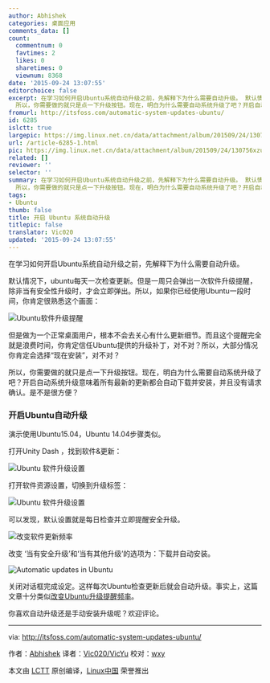 ```yaml
---
author: Abhishek
categories: 桌面应用
comments_data: []
count:
  commentnum: 0
  favtimes: 2
  likes: 0
  sharetimes: 0
  viewnum: 8368
date: '2015-09-24 13:07:55'
editorchoice: false
excerpt: 在学习如何开启Ubuntu系统自动升级之前，先解释下为什么需要自动升级。 默认情况下，ubuntu每天一次检查更新。但是一周只会弹出一次软件升级提醒，除非当有安全性升级时，才会立即弹出。所以，如果你已经使用Ubuntu一段时间，你肯定很熟悉这个画面：  但是做为一个正常桌面用户，根本不会去关心有什么更新细节。而且这个提醒完全就是浪费时间，你肯定信任Ubuntu提供的升级补丁，对不对？所以，大部分情况你肯定会选择现在安装，对不对？
  所以，你需要做的就只是点一下升级按钮。现在，明白为什么需要自动系统升级了吧？开启自动系统升级意
fromurl: http://itsfoss.com/automatic-system-updates-ubuntu/
id: 6285
islctt: true
largepic: https://img.linux.net.cn/data/attachment/album/201509/24/130756xzu70z81ef88a7w7.png
url: /article-6285-1.html
pic: https://img.linux.net.cn/data/attachment/album/201509/24/130756xzu70z81ef88a7w7.png.thumb.jpg
related: []
reviewer: ''
selector: ''
summary: 在学习如何开启Ubuntu系统自动升级之前，先解释下为什么需要自动升级。 默认情况下，ubuntu每天一次检查更新。但是一周只会弹出一次软件升级提醒，除非当有安全性升级时，才会立即弹出。所以，如果你已经使用Ubuntu一段时间，你肯定很熟悉这个画面：  但是做为一个正常桌面用户，根本不会去关心有什么更新细节。而且这个提醒完全就是浪费时间，你肯定信任Ubuntu提供的升级补丁，对不对？所以，大部分情况你肯定会选择现在安装，对不对？
  所以，你需要做的就只是点一下升级按钮。现在，明白为什么需要自动系统升级了吧？开启自动系统升级意
tags:
- Ubuntu
thumb: false
title: 开启 Ubuntu 系统自动升级
titlepic: false
translator: Vic020
updated: '2015-09-24 13:07:55'
---
```


在学习如何开启Ubuntu系统自动升级之前，先解释下为什么需要自动升级。


默认情况下，ubuntu每天一次检查更新。但是一周只会弹出一次软件升级提醒，除非当有安全性升级时，才会立即弹出。所以，如果你已经使用Ubuntu一段时间，你肯定很熟悉这个画面：


![Ubuntu软件升级提醒](/data/attachment/album/201509/24/130756xzu70z81ef88a7w7.png)


但是做为一个正常桌面用户，根本不会去关心有什么更新细节。而且这个提醒完全就是浪费时间，你肯定信任Ubuntu提供的升级补丁，对不对？所以，大部分情况你肯定会选择“现在安装”，对不对？


所以，你需要做的就只是点一下升级按钮。现在，明白为什么需要自动系统升级了吧？开启自动系统升级意味着所有最新的更新都会自动下载并安装，并且没有请求确认。是不是很方便？


### 开启Ubuntu自动升级


演示使用Ubuntu15.04，Ubuntu 14.04步骤类似。


打开Unity Dash ，找到软件&更新：


![Ubuntu 软件升级设置](/data/attachment/album/201509/24/130757izc6cyg4zmo25cz4.jpg)


打开软件资源设置，切换到升级标签：


![Ubuntu 软件升级设置](/data/attachment/album/201509/24/130758w46ku49z10x0hwx6.png)


可以发现，默认设置就是每日检查并立即提醒安全升级。


![改变软件更新频率](/data/attachment/album/201509/24/130759svo6xpssnosusrsp.png)


改变 ‘当有安全升级’和‘当有其他升级’的选项为：下载并自动安装。


![Automatic updates in Ubuntu](/data/attachment/album/201509/24/130801az5lsstmhhvlvgns.png)


关闭对话框完成设定。这样每次Ubuntu检查更新后就会自动升级。事实上，这篇文章十分类似[改变Ubuntu升级提醒频率](http://itsfoss.com/ubuntu-notify-updates-frequently/)。


你喜欢自动升级还是手动安装升级呢？欢迎评论。




---


via: <http://itsfoss.com/automatic-system-updates-ubuntu/>


作者：[Abhishek](http://itsfoss.com/author/abhishek/) 译者：[Vic020/VicYu](http://vicyu.net) 校对：[wxy](https://github.com/wxy)


本文由 [LCTT](https://github.com/LCTT/TranslateProject) 原创编译，[Linux中国](https://linux.cn/) 荣誉推出